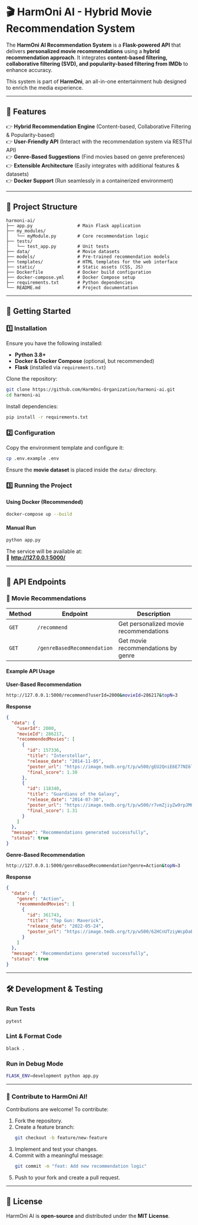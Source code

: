 # 🎬 HarmOni AI - Hybrid Movie Recommendation System

The **HarmOni AI Recommendation System** is a **Flask-powered API** that delivers **personalized movie recommendations** using a **hybrid recommendation approach**. It integrates **content-based filtering, collaborative filtering (SVD), and popularity-based filtering from IMDb** to enhance accuracy.

This system is part of **HarmOni**, an all-in-one entertainment hub designed to enrich the media experience.

---

## 📌 Features

👉 **Hybrid Recommendation Engine** (Content-based, Collaborative Filtering & Popularity-based)  
👉 **User-Friendly API** (Interact with the recommendation system via RESTful API)  
👉 **Genre-Based Suggestions** (Find movies based on genre preferences)  
👉 **Extensible Architecture** (Easily integrates with additional features & datasets)  
👉 **Docker Support** (Run seamlessly in a containerized environment)  

---

## 📂 Project Structure

```
harmoni-ai/
├── app.py                 # Main Flask application
├── my_modules/
│   └── myModule.py        # Core recommendation logic
├── tests/
│   └── test_app.py        # Unit tests
├── data/                  # Movie datasets
├── models/                # Pre-trained recommendation models
├── templates/             # HTML templates for the web interface
├── static/                # Static assets (CSS, JS)
├── Dockerfile             # Docker build configuration
├── docker-compose.yml     # Docker Compose setup
├── requirements.txt       # Python dependencies
└── README.md              # Project documentation
```

---

## 🚀 Getting Started

### **1️⃣ Installation**

Ensure you have the following installed:

- **Python 3.8+**
- **Docker & Docker Compose** (optional, but recommended)
- **Flask** (installed via `requirements.txt`)

Clone the repository:

```sh
git clone https://github.com/HarmOni-Organization/harmoni-ai.git
cd harmoni-ai
```

Install dependencies:

```sh
pip install -r requirements.txt
```

### **2️⃣ Configuration**

Copy the environment template and configure it:

```sh
cp .env.example .env
```

Ensure the **movie dataset** is placed inside the `data/` directory.

### **3️⃣ Running the Project**

#### **Using Docker (Recommended)**

```sh
docker-compose up --build
```

#### **Manual Run**

```sh
python app.py
```

The service will be available at:  
📌 **http://127.0.0.1:5000/**

---

## 🔗 API Endpoints

### **🎥 Movie Recommendations**

| Method | Endpoint               | Description                                  |
|--------|------------------------|----------------------------------------------|
| `GET`  | `/recommend`           | Get personalized movie recommendations      |
| `GET`  | `/genreBasedRecommendation` | Get movie recommendations by genre |

#### **Example API Usage**

**User-Based Recommendation**
```sh
http://127.0.0.1:5000/recommend?userId=2000&movieId=286217&topN=3
```
**Response**
```json
{
  "data": {
    "userId": 2000,
    "movieId": 286217,
    "recommendedMovies": [
      {
        "id": 157336,
        "title": "Interstellar",
        "release_date": "2014-11-05",
        "poster_url": "https://image.tmdb.org/t/p/w500/gEU2QniE6E77NI6lCU6MxlNBvIx.jpg",
        "final_score": 1.38
      },
      {
        "id": 118340,
        "title": "Guardians of the Galaxy",
        "release_date": "2014-07-30",
        "poster_url": "https://image.tmdb.org/t/p/w500/r7vmZjiyZw9rpJMQJdXpjgiCOk9.jpg",
        "final_score": 1.31
      }
    ]
  },
  "message": "Recommendations generated successfully",
  "status": true
}
```

**Genre-Based Recommendation**
```sh
http://127.0.0.1:5000/genreBasedRecommendation?genre=Action&topN=3
```
**Response**
```json
{
  "data": {
    "genre": "Action",
    "recommendedMovies": [
      {
        "id": 361743,
        "title": "Top Gun: Maverick",
        "release_date": "2022-05-24",
        "poster_url": "https://image.tmdb.org/t/p/w500/62HCnUTziyWcpDaBO2i1DX17ljH.jpg"
      }
    ]
  },
  "message": "Recommendations generated successfully",
  "status": true
}
```

---

## 🛠️ Development & Testing

### **Run Tests**
```sh
pytest
```

### **Lint & Format Code**
```sh
black .
```

### **Run in Debug Mode**
```sh
FLASK_ENV=development python app.py
```
---

### 🎉 **Contribute to HarmOni AI!**

Contributions are welcome! To contribute:

1. Fork the repository.
2. Create a feature branch:  
   ```sh
   git checkout -b feature/new-feature
   ```
3. Implement and test your changes.
4. Commit with a meaningful message:  
   ```sh
   git commit -m "feat: Add new recommendation logic"
   ```
5. Push to your fork and create a pull request.
   
---

## 📝 License

HarmOni AI is **open-source** and distributed under the **MIT License**.

